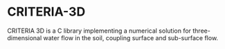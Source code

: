 # CRITERIA-3D
CRITERIA 3D is a C library implementing a numerical solution for three-dimensional water flow in the soil, coupling surface and sub-surface flow.
